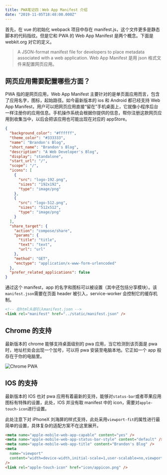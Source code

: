 ```yaml
---
title: PWA笔记四：Web App Manifest 介绍
date: "2019-11-05T18:48:00.000Z"
---
```


首先，在 vue 的初始化 webpack 项目中存在 manifest.js，这个文件更多是静态脚本的代码指纹。但是它和 PWA 的 Web App Manifest 是两个概念。下面是 webkit.org 对它的定义。

> A JSON-format manifest file for developers to place metadata associated with a web application.
> Web App Manifest 是用 json 格式文件来配置网页应用。

## 网页应用需要配置哪些方面？

PWA 指的是网页应用，Web App Manifest 主要针对的是单页面应用而言，包含了应用名字，图标，起始路径。如今最新版本的 ios 和 Android 都已经支持 Web App Manifest，用户可以把网页应用直接“留在”手机桌面上，它就像小程序后台一样注册你的应用信息。手机操作系统会根据你提供的信息，帮你注册这款网页应用到收集当中，以后会把该应用也可能出现在对应的 appStore。

```json
{
  "background_color": "#ffffff",
  "theme_color": "#333333",
  "name": "Brandon's Blog",
  "short_name": "Brandon's Blog",
  "description": "A Web Developer's Blog",
  "display": "standalone",
  "start_url": "/",
  "scope": "/",
  "icons": [
    {
      "src": "logo-192.png",
      "sizes": "192x192",
      "type": "image/png"
    },
    {
      "src": "logo-512.png",
      "sizes": "512x512",
      "type": "image/png"
    }
  ],
  "share_target": {
    "action": "compose/share",
    "params": {
      "title": "title",
      "text": "text",
      "url": "url"
    },
    "method": "GET",
    "enctype": "application/x-www-form-urlencoded"
  },
  "prefer_related_applications": false
}
```

通过这个 manifest，app 的名字和图标可以被设置（其中还包括分享模块）。该`manifest.json`需要在页面 header 被引入，service-worker 会控制它的缓存机制。

```html
<!-- 在html头部引入manifest.json -->
<link rel="manifest" href="../static/manifest.json" />
```

## Chrome 的支持

最新版本的 chrome 能够支持桌面级别的 pwa 应用，当它检测到该页面是 pwa 时，地址栏处会出现一个加号，可以将 pwa 安装至电脑本地。它正如一个 app 般存在于你的电脑里。

![Chrome PWA](https://brandonxiang.top/img/chrome_pwa.png)

## IOS 的支持

最新版本的 IOS 也对 pwa 应用有着最新的支持，能够对`status-bar`或者苹果应用图标有特殊的设置，此处，IOS 并没有取 manifest 中的 icon，需要对`apple-touch-icon`进行设置。

此处注意下对 iPhoneX 刘海屏的样式支持，此处采用`viewport-fit`的属性进行最简单的设置，具体复杂的适配方案不在这里展开。

```html
<meta name="apple-mobile-web-app-capable" content="yes" />
<meta name="apple-mobile-web-app-status-bar-style" content="default" />
<meta name="apple-mobile-web-app-title" content="Brandon's Blog" />
<meta
  name="viewport"
  content="width=device-width,initial-scale=1,user-scalable=no,viewport-fit=contain"
/>
<link rel="apple-touch-icon" href="icon/appicon.png" />
```
